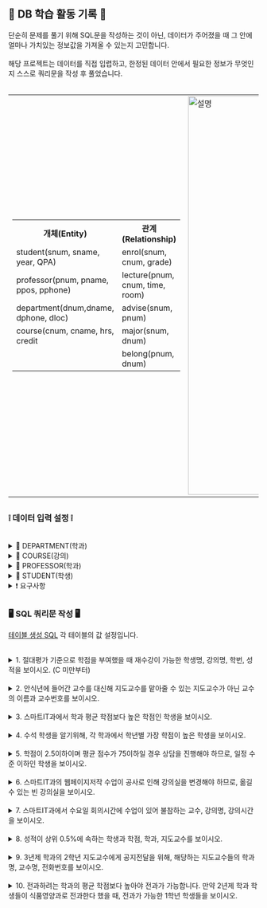 <h2> 📃 DB 학습 활동 기록 📃 </h2>

단순히 문제를 풀기 위해 SQL문을 작성하는 것이 아닌, 데이터가 주어졌을 때 그 안에 얼마나 가치있는 정보값을 가져올 수 있는지 고민합니다. </br>
</br>
해당 프로젝트는 데이터를 직접 입렵하고, 한정된 데이터 안에서 필요한 정보가 무엇인지 스스로 쿼리문을 작성 후 풀었습니다. 
<br>
</br>
<table>
  <tr>
    <td>
      <table>
        <tr>
          <th>개체(Entity)</th>
          <th>관계(Relationship)</th>
        </tr>
        <tr><td>student(snum, sname, year, QPA)</td><td>enrol(snum, cnum, grade)</td></tr>
        <tr><td>professor(pnum, pname, ppos, pphone)</td><td>lecture(pnum, cnum, time, room)</td></tr>
        <tr><td>department(dnum,dname, dphone, dloc)</td><td>advise(snum, pnum)</td></tr>
        <tr><td>course(cnum, cname, hrs, credit</td><td>major(snum, dnum)</td></tr>
        <tr><td></td><td>belong(pnum, dnum)</td></tr>
      </table>
    </td>
    <td>
      <img src="https://github.com/user-attachments/assets/c8242a44-4ae4-4a2a-8161-03098276004c" alt="설명" width="800" />
    </td>
  </tr>
</table>




<h2></h2>

<h3> ❕ 데이터 입력 설정 ❕ </h3>
</br>
<details>
<summary>📝 DEPARTMENT(학과) </summary>
  <h2></h2>
<div markdown="1">

- 스마트it과(3), 식품영양과(3), 유아교육과(3), 섬유패디과(2), 문예창작과(2) 총 5개의 학과를 선정하므로 5개의 카디널리티가 생성된다.
- dloc 설정 시 앞 2자리의 건물번호, 뒤 3자리 호실번호로 설정한다.
- dnum과 PROFESSOR의 belong은 같은 값이 들어간다.

</div>
</details>

<details>
<summary>📝 COURSE(강의) </summary>
  <h2></h2>
<div markdown="1">

- 각 학년마다 3과목이 개설되고 각 학년마다 2개의 반으로 구성된다. 
  </br></br>
  &nbsp; &nbsp; &nbsp; &nbsp; &nbsp; 3년제 학과: 3학년 * 3과목 * 2반 = 18과목</BR>
  &nbsp; &nbsp; &nbsp; &nbsp; &nbsp; 2년제 학과: 2학년 * 3과목 * 2반 = 12과목</BR>
  &nbsp; &nbsp; &nbsp; &nbsp; &nbsp; 18 * 3 + 12 * 2 = 78이므로, 총 78개의 카디널리티가 생성된다.
    <h2></h2>
- cnum 설정시 1, 2번째자리 개설 번호, 3번째 수강학년 번호, 4번째 해당 학기의 과목번호, 5번째 A, B 각 반을 나타내는 1, 2로 설정한다.
- hrs와 credit은 해당 강의 시간과 학점이 다른 경우가 있으므로 따로 구분해 생성한다.
</div>
</details>

<details>
<summary>📝 PROFESSOR(학과) </summary>
  <h2></h2>
<div markdown="1">

- 3년제 학과의 교수는 9명, 2년제 학과의 교수는 6명| 3 * 9 + 2 * 6 = 39이므로 총 39개의 카디널리티가 생성된다.
- PROFESSOR의 ppos 설정 시 1번째자리 직급 (정교수 1, 부교수 2, 조교수3, 전임강사 4) 2번째 호부 (1~9),
  </br>  전임강사는 실제 데이터베이스에 표현하지 않을 것으로 설정한다.
  </br>
- dphone 설정 시 학과 전화번호가 0으로 끝나므로 앞 3자리는 학과번호와 같되, 교수번호 마지막 자리에 1에서 9까지의 숫자를 할당한다.
  </br> 단, 2년제일 경우 1에서 6을 할당한다.
- 3년제 학과의 교수는 9명, 2년제 학과의 교수는 6명이지만 각 반 수는 6, 4이다.
  </br> 즉, 모든 교수가 다 지도교수로 들어가는 것은 아니며, 지도교수가 아닐 경우 강의전담교수라는 것에 유의한다.

</div>
</details>

<details>
<summary>📝 STUDENT(학생) </summary>
  <h2></h2>
<div markdown="1">

- 한 반에 3명씩 들어가므로
  </br></br>
  &nbsp; &nbsp; &nbsp; &nbsp; &nbsp; 3년제 학과: 3학년 * 2반 * 3명 = 18명</BR>
  &nbsp; &nbsp; &nbsp; &nbsp; &nbsp; 2년제 학과: 2학년 * 2반 * 3명 = 12명</BR>
  &nbsp; &nbsp; &nbsp; &nbsp; &nbsp; 18 * 3 + 12 * 2 = 78이므로 총 78개의 카디널리티가 생성된다.
    <h2></h2>
- STUDENT의 qpa는 학점의 소수 둘째자리까지 표현하도록 한다.

</div>
</details>

<details>
<summary>❗ 요구사항 </summary>
<div markdown="1">

- 학생은 한 명의 지도교수를 가진다.
- 학생은 한 학과에 속한다.
- 학생은 여러 강의를 들을 수 있고 여러 학생이 강의를 듣는다.
- 교수는 여러 과목을 수업할 수 있다.
- 교수는 한 학과에 속한다.

</div>
</details>

<h2></h2>

<h3> 🖥 SQL 쿼리문 작성 🖥 </h3>

[테이블 생성 SQL](https://github.com/DaOn1072/DB-activity-log/blob/main/%ED%85%8C%EC%9D%B4%EB%B8%94%20%EC%83%9D%EC%84%B1%20SQL%EB%AC%B8.txt) 각 테이블의 값 설정입니다.

<h2></h2>

<details>
<summary>1. 절대평가 기준으로 학점을 부여했을 때 재수강이 가능한 학생명, 강의명, 학번, 성적을 보이시오. (C 미만부터) </summary>
<div markdown="1">
</br>

- [테이블 생성 SQL](https://github.com/DaOn1072/DB-activity-log/blob/main/%ED%85%8C%EC%9D%B4%EB%B8%94%20%EC%83%9D%EC%84%B1%20SQL%EB%AC%B8.txt)
<h2></h2>

- 학생이 등록한 과목을 알아야하기 때문에 학생 테이블의 키본키 학번과 등록 테이블의 외래키 학번을 조인합니다.
- 과목의 성적을 알기 위해서 과목 테이블의 기본키와 과목번호와 등록 테이블의 외래키 과목번호를 조인합니다.
- 성적이 70점 미만인 것을 찾으면, 어떤 학생이 무슨 과목에서 70점 미만으로 C 아래 성적을 받았는지 알 수 있습니다.

</div>
</details>
</br>

<details>
<summary>2. 안식년에 들어간 교수를 대신해 지도교수를 맡아줄 수 있는 지도교수가 아닌 교수의 이름과 교수번호를 보이시오. </summary>
<div markdown="1">
</br>

- [테이블 생성 SQL](https://github.com/DaOn1072/DB-activity-log/blob/main/%ED%85%8C%EC%9D%B4%EB%B8%94%20%EC%83%9D%EC%84%B1%20SQL%EB%AC%B8.txt)
<h2></h2>

- 교수의 소속 학과를 알기 위해서 테이블의 학과번호와 교수 테이블의 belong 값을 조인합니다.
- SUBSTR(ppos, 1, 1)을 수행하여 앞에 숫자 직급이 3이하인 것을 찾습니다. 같은 방법으로 호봉 6 이상을 찾습니다.
- 지도교수를 제외하기 위해 NOT EXISTS를 사용하여 지도교수가 아니면서 직급과 호봉의 조건을 만족하는 교수님을 구합니다.

</div>
</details>
</br>

<details>
<summary>3. 스마트IT과에서 학과 평균 학점보다 높은 학점인 학생을 보이시오. </summary>
<div markdown="1">
</br>

- [테이블 생성 SQL](https://github.com/DaOn1072/DB-activity-log/blob/main/%ED%85%8C%EC%9D%B4%EB%B8%94%20%EC%83%9D%EC%84%B1%20SQL%EB%AC%B8.txt)
<h2></h2>

- 학과 번호 중, 해당 학과번호인 것만 검색합니다.
- HAVING 절을 사용하여 학점의 검색 조건을 추가하여, 해당 평균 학점보다 높은 학점만 검색하도록 합니다.

</div>
</details>

</br>
<details>
<summary>4. 수석 학생을 알기위해, 각 학과에서 학년별 가장 학점이 높은 학생을 보이시오. </summary>
<div markdown="1">
</br>

- [테이블 생성 SQL](https://github.com/DaOn1072/DB-activity-log/blob/main/%ED%85%8C%EC%9D%B4%EB%B8%94%20%EC%83%9D%EC%84%B1%20SQL%EB%AC%B8.txt)
<h2></h2>

- 같은 값끼리 그룹화될 수 있기 위해 학년과 학과번호를 GROUP BY 합니다.
- SELECT와 GROUP BY에 sname을 추가하게 될 경우 높은 학점과 관련 없이 모든 학생의 학점이 보이지 않으므로, 전체 질의에서 조건을 추가한다.
- 학과와 학년, 학점을 괄호로 묶지 않으면 각각의 데이터로 취급합니다.

</div>
</details>
</br>

<details>
<summary>5. 학점이 2.5이하이며 평균 점수가 75이하일 경우 상담을 진행해야 하므로, 일정 수준 이하인 학생을 보이시오. </summary>
<div markdown="1">
</br>

- [테이블 생성 SQL](https://github.com/DaOn1072/DB-activity-log/blob/main/%ED%85%8C%EC%9D%B4%EB%B8%94%20%EC%83%9D%EC%84%B1%20SQL%EB%AC%B8.txt)
<h2></h2>

- 전공 학과를 알기 위해서 학과 테이블의 학과번호와 학생 테이블의 major를 조인합니다.
- 학생 테이블의 기본키 학번과 등록 테이블의 외래키 학번을 조인하여 학생이 등록한 과목을 알아냅니다.
- AVG 함수로 평균 점수를 구한 후, ROUND 함수를 사용하여 소수점 첫째 자리까지만 보이도록 합니다.
</div>
</details>
</br>

<details>
<summary>6. 스마트IT과의 웹페이지저작 수업이 공사로 인해 강의실을 변경해야 하므로, 옮길 수 있는 빈 강의실을 보이시오. </summary>
<div markdown="1">
</br>

- [테이블 생성 SQL](https://github.com/DaOn1072/DB-activity-log/blob/main/%ED%85%8C%EC%9D%B4%EB%B8%94%20%EC%83%9D%EC%84%B1%20SQL%EB%AC%B8.txt)
<h2></h2>

- 학과의 수업은 해당 학과 건물에서만 진행하므로, 다른 학과의 강의실 번호는 필요하지 않습니다.
- 부속 질의를 통해 LIKE 연산자를 사용해 '웹페이지저작'이라는 이름의 과목을 찾고, 해당 과목의 강의 시간을 구합니다.
- NOT IN 연산자를 사용해 구한 시간은 해당 강의시간에 수업이 없으므로, 강의실이 비었음을 알 수 있습니다.
</div>
</details>
</br>

<details>
<summary>7. 스마트IT과에서 수요일 회의시간에 수업이 있어 불참하는 교수, 강의명, 강의시간을 보이시오.</summary>
<div markdown="1">
</br>

- [테이블 생성 SQL](https://github.com/DaOn1072/DB-activity-log/blob/main/%ED%85%8C%EC%9D%B4%EB%B8%94%20%EC%83%9D%EC%84%B1%20SQL%EB%AC%B8.txt)
<h2></h2>

- DISTINCT를 사용하여 교수명과  수업명의 중복을 없앱니다.
- time의 경우 앞의 숫자가 요일, 뒤에 숫자가 시작과 끝 시간을 알리므로 같은 요일이라도 뒤에 시간이 달라 중복으로 보지 않습니다.
- SUBSTR을 사용하여 time의 첫 번째 데이터 요일 숫자만 보이도록 합니다.
- time의 앞자리는 1에서 5까지 요일을 뜻하므로, 수요일을 의미하는 3으로 시작하는 time을 구합니다.
</div>
</details>
</br>

<details>
<summary>8. 성적이 상위 0.5%에 속하는 학생과 학점, 학과, 지도교수를 보이시오. </summary>
<div markdown="1">
</br>

- [테이블 생성 SQL](https://github.com/DaOn1072/DB-activity-log/blob/main/%ED%85%8C%EC%9D%B4%EB%B8%94%20%EC%83%9D%EC%84%B1%20SQL%EB%AC%B8.txt)
<h2></h2>

</div>
</details>
</br>

<details>
<summary>9. 3년제 학과의 2학년 지도교수에게 공지전달을 위해, 해당하는 지도교수들의 학과명, 교수명, 전화번호를 보이시오.</summary>
<div markdown="1">
</br>

- [테이블 생성 SQL](https://github.com/DaOn1072/DB-activity-log/blob/main/%ED%85%8C%EC%9D%B4%EB%B8%94%20%EC%83%9D%EC%84%B1%20SQL%EB%AC%B8.txt)
<h2></h2>

- 학과번호와 교수 테이블의 belong 데이터 값을 조인합니다.
- 지도교수는 학생과 지도로 이어져있기 때문에 교수번호와 학생 테이블의 adivse 데이터 값을 조인합니다.
- year=2로 2학년 학생의 지도를 맡은 교수를 검색합니다.
- IN 연산자를 사용해 학과번호가 3년제만 있는 테이블의 학과번호와 맞는지 확인하여 2년제를 제외합니다.
</div>
</details>
</br>

<details>
<summary>10. 전과하려는 학과의 평균 학점보다 높아야 전과가 가능합니다. 만약 2년제 학과 학생들이 식품영양과로 전과한다 했을 때, 전과가 가능한 1학년 학생들을 보이시오.</summary>
<div markdown="1">
</br>

- [테이블 생성 SQL](https://github.com/DaOn1072/DB-activity-log/blob/main/%ED%85%8C%EC%9D%B4%EB%B8%94%20%EC%83%9D%EC%84%B1%20SQL%EB%AC%B8.txt)
<h2></h2>

- NOt IN 연산자를 사용해 1학년인 학생 중 2년제 학과에 다니는 학생을 찾습니다.
- 학과 테이블에서 이름이 식품영양과인 학과번호를 구합니다.
- 학과번호의 학점 평균을 AVG 함수를 이용하여 구한 후, 해당 평균 학점보다 높은 학생을 찾습니다.
</div>
</details>
